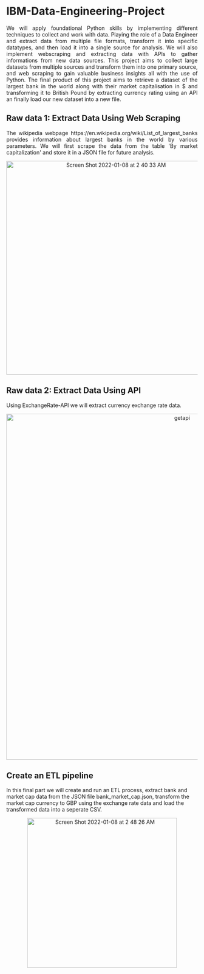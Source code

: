 # IBM-Data-Engineering-Project
<p align="justify">
We will apply foundational Python skills by implementing different techniques to collect and work with data. Playing the role of a Data Engineer and extract data from multiple file formats, transform it into specific datatypes, and then load it into a single source for analysis. We will also implement webscraping and extracting data with APIs to gather informations from new data sources. This project aims to collect large datasets from multiple sources and transform them into one primary source, and web scraping to gain valuable business insights all with the use of Python. The final product of this project aims to retrieve a dataset of the largest bank in the world along with their market capitalisation in $ and transforming it to British Pound by extracting currency rating using an API an finally load our new dataset into a new file.
</p>

## Raw data 1: Extract Data Using Web Scraping
<p align="justify">
The wikipedia webpage https://en.wikipedia.org/wiki/List_of_largest_banks provides information about largest banks in the world by various parameters. We will first scrape the data from the table 'By market capitalization' and store it in a JSON file for future analysis.
</p>
<p align="center">
<img width="562" alt="Screen Shot 2022-01-08 at 2 40 33 AM" src="https://user-images.githubusercontent.com/70657426/148624164-403ad767-52b0-401a-8d3d-2d5f311aa7d2.png">
</p>

## Raw data 2: Extract Data Using API
Using ExchangeRate-API we will extract currency exchange rate data. 
<p align="center">
<img width="910" alt="getapi" src="https://user-images.githubusercontent.com/70657426/148624412-4aba4eff-fbdd-4ef8-8804-4c17b2ff6462.png">
</p>

## Create an ETL pipeline
In this final part we will create and run an ETL process, extract bank and market cap data from the JSON file bank_market_cap.json, transform the market cap currency to GBP using the exchange rate data and load the transformed data into a seperate CSV.
<p align="center">
<img width="394" alt="Screen Shot 2022-01-08 at 2 48 26 AM" src="https://user-images.githubusercontent.com/70657426/148624490-9692260e-ef30-432c-a273-4d4c1ff2acb6.png">
</p>
